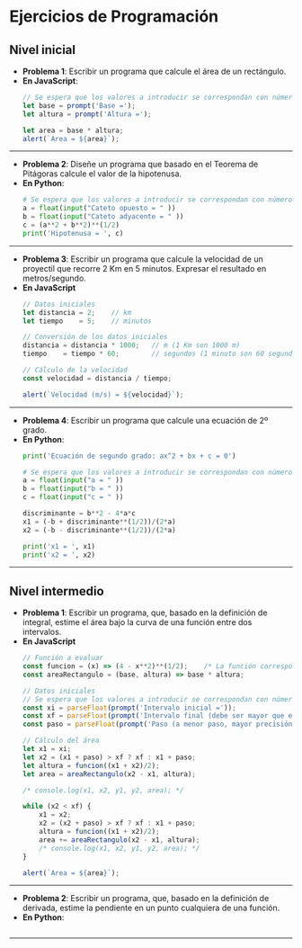 # Ejercicios de Programación


## Nivel inicial
+ **Problema 1**: Escribir un programa que calcule el área de un rectángulo.
+ **En JavaScript**:
    ```js
    // Se espera que los valores a introducir se correspondan con números reales
    let base = prompt('Base =');
    let altura = prompt('Altura =');

    let area = base * altura;
    alert(`Area = ${area}`);
    ```
<hr/>

+ **Problema 2**: Diseñe un programa que basado en el Teorema de Pitágoras calcule el valor de la hipotenusa.
+ **En Python**:
    ```py
    # Se espera que los valores a introducir se correspondan con números reales
    a = float(input("Cateto opuesto = " ))
    b = float(input("Cateto adyacente = " ))
    c = (a**2 + b**2)**(1/2)
    print('Hipotenusa = ', c)    
    ```
<hr/>

+ **Problema 3**: Escribir un programa que calcule la velocidad de un proyectil que recorre 2 Km en 5 minutos. Expresar el resultado en metros/segundo.
+ **En JavaScript**
    ```js
    // Datos iniciales
    let distancia = 2;    // km
    let tiempo    = 5;    // minutos

    // Conversión de los datos iniciales
    distancia = distancia * 1000;   // m (1 Km son 1000 m)
    tiempo    = tiempo * 60;        // segundos (1 minuto son 60 segundos)

    // Cálculo de la velocidad
    const velocidad = distancia / tiempo;

    alert(`Velocidad (m/s) = ${velocidad}`);    
    ```
<hr/>

+ **Problema 4**: Escribir un programa que calcule una ecuación de 2º grado.
+ **En Python**:
    ```py
    print('Ecuación de segundo grado: ax^2 + bx + c = 0')

    # Se espera que los valores a introducir se correspondan con números reales
    a = float(input("a = " ))
    b = float(input("b = " ))
    c = float(input("c = " ))

    discriminante = b**2 - 4*a*c
    x1 = (-b + discriminante**(1/2))/(2*a)
    x2 = (-b - discriminante**(1/2))/(2*a)

    print('x1 = ', x1)
    print('x2 = ', x2)    
    ```
<hr/>


## Nivel intermedio
+ **Problema 1**: Escribir un programa, que, basado en la definición de integral, estime el área bajo la curva de una función entre dos intervalos.
+ **En JavaScript**
    ```js
    // Función a evaluar
    const funcion = (x) => (4 - x**2)**(1/2);    /* La función corresponde a una semicircunferencia de radio 2 */
    const areaRectangulo = (base, altura) => base * altura;

    // Datos iniciales
    // Se espera que los valores a introducir se correspondan con números reales y que xf > xi
    const xi = parseFloat(prompt('Intervalo inicial ='));
    const xf = parseFloat(prompt('Intervalo final (debe ser mayor que el intervalo inicial) ='));
    const paso = parseFloat(prompt('Paso (a menor paso, mayor precisión) ='));

    // Cálculo del área
    let x1 = xi;
    let x2 = (x1 + paso) > xf ? xf : x1 + paso;
    let altura = funcion((x1 + x2)/2);
    let area = areaRectangulo(x2 - x1, altura);

    /* console.log(x1, x2, y1, y2, area); */

    while (x2 < xf) {
        x1 = x2;
        x2 = (x2 + paso) > xf ? xf : x1 + paso;
        altura = funcion((x1 + x2)/2);
        area += areaRectangulo(x2 - x1, altura);
        /* console.log(x1, x2, y1, y2, area); */
    }

    alert(`Area = ${area}`);       
    ```
<hr/>

+ **Problema 2**: Escribir un programa, que, basado en la definición de derivada, estime la pendiente en un punto cualquiera de una función.
+ **En Python**:
    ```py    
    ```
<hr/>
